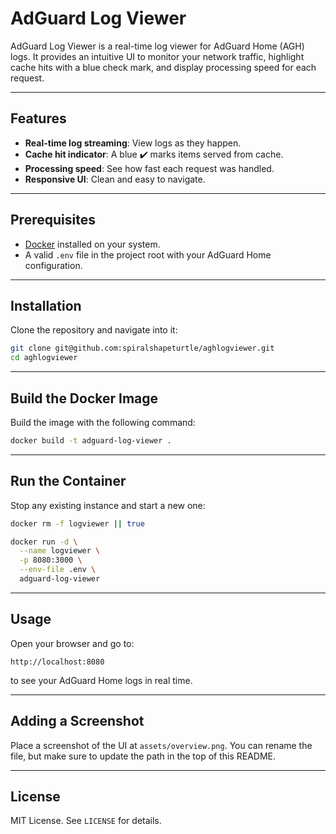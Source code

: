 # AdGuard Log Viewer



AdGuard Log Viewer is a real-time log viewer for AdGuard Home (AGH) logs. It provides an intuitive UI to monitor your network traffic, highlight cache hits with a blue check mark, and display processing speed for each request.

---

## Features

- **Real-time log streaming**: View logs as they happen.
- **Cache hit indicator**: A blue ✔️ marks items served from cache.
- **Processing speed**: See how fast each request was handled.
- **Responsive UI**: Clean and easy to navigate.

---

## Prerequisites

- [Docker](https://www.docker.com/) installed on your system.
- A valid `.env` file in the project root with your AdGuard Home configuration.

---

## Installation

Clone the repository and navigate into it:

```bash
git clone git@github.com:spiralshapeturtle/aghlogviewer.git
cd aghlogviewer
```

---

## Build the Docker Image

Build the image with the following command:

```bash
docker build -t adguard-log-viewer .
```

---

## Run the Container

Stop any existing instance and start a new one:

```bash
docker rm -f logviewer || true

docker run -d \
  --name logviewer \
  -p 8080:3000 \
  --env-file .env \
  adguard-log-viewer
```

---

## Usage

Open your browser and go to:

```
http://localhost:8080
```

to see your AdGuard Home logs in real time.

---

## Adding a Screenshot

Place a screenshot of the UI at `assets/overview.png`. You can rename the file, but make sure to update the path in the top of this README.

---

## License

MIT License. See `LICENSE` for details.

